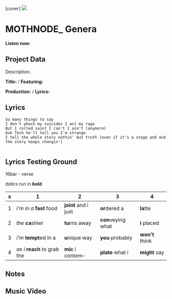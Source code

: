 [cover] ![](57175019_319474918741616_8502199518755923887_n.jpg)

# MOTHNODE_ Genera

**Listen now:** 

## Project Data

Description.


**Title:**  / **Featuring:** 

**Production:**  / **Lyrics:** 

## Lyrics

```
So many things to say
I don't whack my suicides I act my rage
But I rolled saint I can't I ain't (anymore)
Ask Tech he'll tell you I'm strange
I tell the whole story nothin' but truth (even if it's a stage and and the story keeps changin')


```

## Lyrics Testing Ground

16bar - verse

*italics* run in
**bold**

| x | 1 | 2 | 3 | 4 |
|---|---|---|---|---|
| 1 | *i'm in a* **fast** food | **joint** and i just  | **or**dered a  | **la**tte  |
| 2 | *the* **ca**shier | **tu**rns away  |  **con**veying what |  **i** placed |
| 3 | *i'm* **tempt**ed in a | **u**nique way  |  **you** probably |  **won't** think |
| 4 | *as i* **reach** to grab the |  **mic** i contem-  | **plate** what i | **might** say |

## Notes

## Music Video
